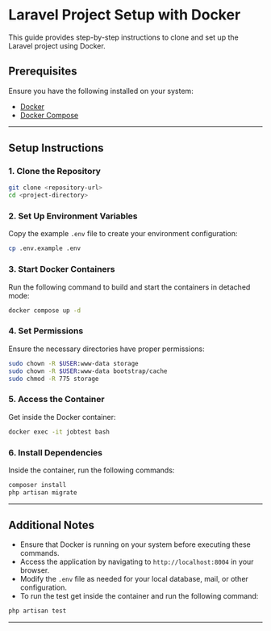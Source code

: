# Laravel Project Setup with Docker

This guide provides step-by-step instructions to clone and set up the Laravel project using Docker.

## Prerequisites

Ensure you have the following installed on your system:

-   [Docker](https://www.docker.com/)
-   [Docker Compose](https://docs.docker.com/compose/)

---

## Setup Instructions

### 1. Clone the Repository

```bash
git clone <repository-url>
cd <project-directory>
```

### 2. Set Up Environment Variables

Copy the example `.env` file to create your environment configuration:

```bash
cp .env.example .env
```

### 3. Start Docker Containers

Run the following command to build and start the containers in detached mode:

```bash
docker compose up -d
```

### 4. Set Permissions

Ensure the necessary directories have proper permissions:

```bash
sudo chown -R $USER:www-data storage
sudo chown -R $USER:www-data bootstrap/cache
sudo chmod -R 775 storage
```

### 5. Access the Container

Get inside the Docker container:

```bash
docker exec -it jobtest bash
```

### 6. Install Dependencies

Inside the container, run the following commands:

```bash
composer install
php artisan migrate
```

---

## Additional Notes

-   Ensure that Docker is running on your system before executing these commands.
-   Access the application by navigating to `http://localhost:8004` in your browser.
-   Modify the `.env` file as needed for your local database, mail, or other configuration.
-   To run the test get inside the container and run the following command:

```bash
php artisan test
```

---
